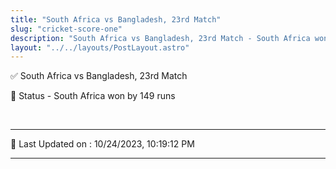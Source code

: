```yaml
---
title: "South Africa vs Bangladesh, 23rd Match"
slug: "cricket-score-one"
description: "South Africa vs Bangladesh, 23rd Match - South Africa won by 149 runs."
layout: "../../layouts/PostLayout.astro"
--- 
```


✅ South Africa vs Bangladesh, 23rd Match

📑 Status - South Africa won by 149 runs

<br />

***

📝 Last Updated on : 10/24/2023, 10:19:12 PM

***

